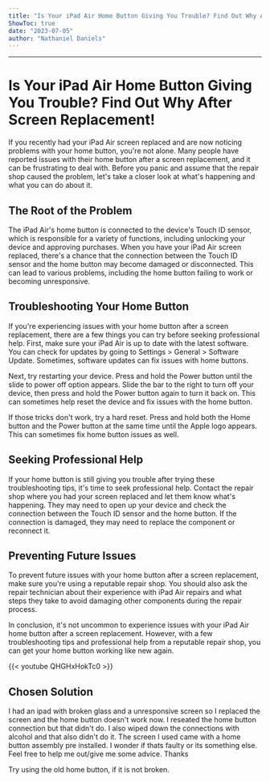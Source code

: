 ```yaml
---
title: "Is Your iPad Air Home Button Giving You Trouble? Find Out Why After Screen Replacement!"
ShowToc: true 
date: "2023-07-05"
author: "Nathaniel Daniels"
---
```

*****
# Is Your iPad Air Home Button Giving You Trouble? Find Out Why After Screen Replacement!

If you recently had your iPad Air screen replaced and are now noticing problems with your home button, you're not alone. Many people have reported issues with their home button after a screen replacement, and it can be frustrating to deal with. Before you panic and assume that the repair shop caused the problem, let's take a closer look at what's happening and what you can do about it.

## The Root of the Problem

The iPad Air's home button is connected to the device's Touch ID sensor, which is responsible for a variety of functions, including unlocking your device and approving purchases. When you have your iPad Air screen replaced, there's a chance that the connection between the Touch ID sensor and the home button may become damaged or disconnected. This can lead to various problems, including the home button failing to work or becoming unresponsive.

## Troubleshooting Your Home Button

If you're experiencing issues with your home button after a screen replacement, there are a few things you can try before seeking professional help. First, make sure your iPad Air is up to date with the latest software. You can check for updates by going to Settings > General > Software Update. Sometimes, software updates can fix issues with home buttons.

Next, try restarting your device. Press and hold the Power button until the slide to power off option appears. Slide the bar to the right to turn off your device, then press and hold the Power button again to turn it back on. This can sometimes help reset the device and fix issues with the home button.

If those tricks don't work, try a hard reset. Press and hold both the Home button and the Power button at the same time until the Apple logo appears. This can sometimes fix home button issues as well.

## Seeking Professional Help

If your home button is still giving you trouble after trying these troubleshooting tips, it's time to seek professional help. Contact the repair shop where you had your screen replaced and let them know what's happening. They may need to open up your device and check the connection between the Touch ID sensor and the home button. If the connection is damaged, they may need to replace the component or reconnect it.

## Preventing Future Issues

To prevent future issues with your home button after a screen replacement, make sure you're using a reputable repair shop. You should also ask the repair technician about their experience with iPad Air repairs and what steps they take to avoid damaging other components during the repair process.

In conclusion, it's not uncommon to experience issues with your iPad Air home button after a screen replacement. However, with a few troubleshooting tips and professional help from a reputable repair shop, you can get your home button working like new again.

{{< youtube QHGHxHokTc0 >}} 



## Chosen Solution
 I had an ipad with broken glass and a unresponsive screen so I replaced the screen and the home button doesn't work now. I reseated the home button connection but that didn't do. I also wiped down the connections with alcohol and that also didn't do it. The screen I used came with a home button assembly pre installed. I wonder if thats faulty or its something else. Feel free to help me out/give me some advice. Thanks

 Try using the old home button, if it is not broken.




